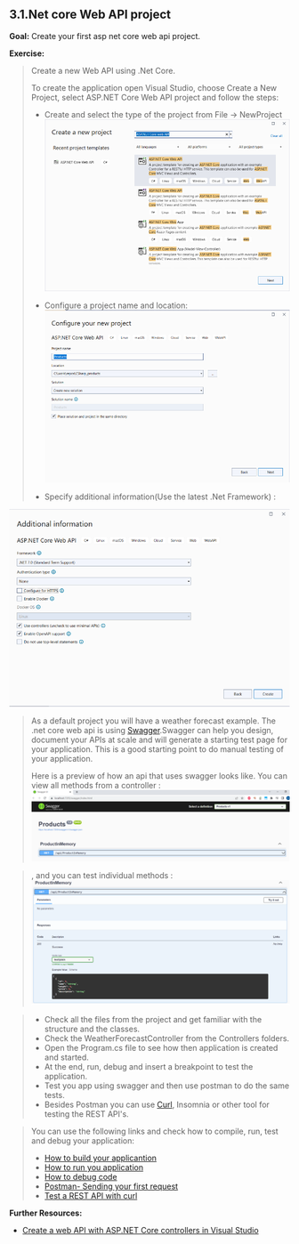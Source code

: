 ## 3.1.Net core Web API project

**Goal:** Create your first asp net core web api project.

**Exercise:**
> Create a new Web API using .Net Core.
> 
>  To create the application open Visual Studio, choose Create a New Project, select ASP.NET Core Web API project and follow the steps:
>
> - Create and select the type of the project from File -> NewProject  
   ![WEBAPI](https://raw.githubusercontent.com/msg-CareerPaths/csharp-training/main/resources/images/webapi1.png)
>
> - Configure a project name and location:  
   ![WEBAPI2](https://raw.githubusercontent.com/msg-CareerPaths/csharp-training/main/resources/images/webapi2.png)
>
> - Specify additional information(Use the latest .Net Framework) :
 
   ![WEBAPI3](https://raw.githubusercontent.com/msg-CareerPaths/csharp-training/main/resources/images/webapi3.png)
>
> As a default project you will have a weather forecast example.
> The .net core web api is using [Swagger](https://swagger.io/).Swagger can help you design, document your APIs at scale and will generate a starting test page for your application. 
> This is a good starting point to do manual testing of your application.
>
> Here is a preview of how an api that uses swagger looks like. You can view all methods from a controller :
>![SWAGGER](https://raw.githubusercontent.com/msg-CareerPaths/csharp-training/main/resources/images/swagger1.png)

>, and you can test individual methods :
>![SWAGGER](https://raw.githubusercontent.com/msg-CareerPaths/csharp-training/main/resources/images/swagger2.png)

> - Check all the files from the project and get familiar with the structure and the classes.  
> - Check the WeatherForecastController from the Controllers folders.  
> - Open the Program.cs file to see how then application is created and started.  
> - At the end, run, debug and  insert a breakpoint to test the application. 
> - Test you app using swagger and then use postman to do the same tests.  
> - Besides Postman you can use [Curl](https://curl.se/docs/), Insomnia or other tool for testing the REST API's.

> You can use the following links and check how to compile, run, test and debug your application:  
> - [How to build your applicantion](https://learn.microsoft.com/en-us/visualstudio/ide/building-and-cleaning-projects-and-solutions-in-visual-studio?view=vs-2022)   
> - [How to run you application](https://learn.microsoft.com/en-us/visualstudio/debugger/debugging-absolute-beginners?view=vs-2022&tabs=csharp#run-the-app)  
> - [How to debug code](https://learn.microsoft.com/en-us/visualstudio/debugger/debugging-absolute-beginners?view=vs-2022&tabs=csharp#debug-the-app)  
> - [Postman- Sending your first request](https://learning.postman.com/docs/getting-started/sending-the-first-request/)
> - [Test a REST API with curl](https://www.baeldung.com/curl-rest)  

**Further Resources:**

 - [Create a web API with ASP.NET Core controllers in Visual Studio](https://learn.microsoft.com/en-us/aspnet/core/tutorials/first-web-api?view=aspnetcore-8.0&tabs=visual-studio)
